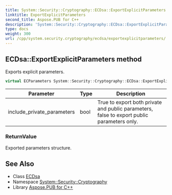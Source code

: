 ```yaml
---
title: System::Security::Cryptography::ECDsa::ExportExplicitParameters method
linktitle: ExportExplicitParameters
second_title: Aspose.PUB for C++
description: 'System::Security::Cryptography::ECDsa::ExportExplicitParameters method. Exports explicit parameters in C++.'
type: docs
weight: 300
url: /cpp/system.security.cryptography/ecdsa/exportexplicitparameters/
---
```

## ECDsa::ExportExplicitParameters method


Exports explicit parameters.

```cpp
virtual ECParameters System::Security::Cryptography::ECDsa::ExportExplicitParameters(bool include_private_parameters)
```


| Parameter | Type | Description |
| --- | --- | --- |
| include_private_parameters | bool | True to export both private and public parameters, false to export public parameters only. |

### ReturnValue

Exported parameters structure.

## See Also

* Class [ECDsa](../)
* Namespace [System::Security::Cryptography](../../)
* Library [Aspose.PUB for C++](../../../)
